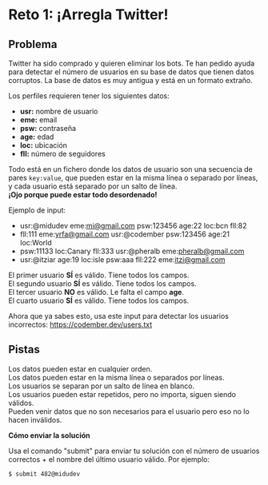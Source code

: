 # Reto 1: **¡Arregla Twitter!**

## **Problema**

Twitter ha sido comprado y quieren eliminar los bots. Te han pedido ayuda para detectar el número de usuarios en su base de datos que tienen datos corruptos.
La base de datos es muy antigua y está en un formato extraño.

Los perfiles requieren tener los siguientes datos:
* **usr:** nombre de usuario
* **eme:** email
* **psw:** contraseña
* **age:** edad
* **loc:** ubicación
* **fll:** número de seguidores

Todo está en un fichero donde los datos de usuario son una secuencia de pares ` key:value `, que pueden estar en la misma línea o separado por líneas, y cada usuario está separado por un salto de línea.<br>**¡Ojo porque puede estar todo desordenado!**

Ejemplo de input:

* usr:@midudev eme:mi@gmail.com psw:123456 age:22 loc:bcn fll:82
* fll:111 eme:yrfa@gmail.com usr:@codember psw:123456 age:21 loc:World
* psw:11133 loc:Canary fll:333 usr:@pheralb eme:pheralb@gmail.com
* usr:@itziar age:19 loc:isle psw:aaa fll:222 eme:itzi@gmail.com

El primer usuario **SÍ** es válido. Tiene todos los campos.<br>
El segundo usuario **SÍ** es válido. Tiene todos los campos.<br>
El tercer usuario **NO** es válido. Le falta el campo **age**.<br>
El cuarto usuario **SÍ** es válido. Tiene todos los campos.<br>

Ahora que ya sabes esto, usa este input para detectar los usuarios incorrectos: https://codember.dev/users.txt

## **Pistas**

Los datos pueden estar en cualquier orden.<br>
Los datos pueden estar en la misma línea o separados por líneas.<br>
Los usuarios se separan por un salto de línea en blanco.<br>
Los usuarios pueden estar repetidos, pero no importa, siguen siendo válidos.<br>
Pueden venir datos que no son necesarios para el usuario pero eso no lo hacen inválidos.

**Cómo enviar la solución**

Usa el comando "submit" para enviar tu solución con el número de usuarios correctos + el nombre del último usuario válido. Por ejemplo:

```$ submit 482@midudev```